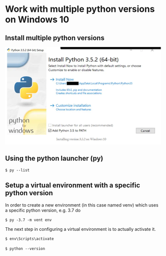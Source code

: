 Work with multiple python versions on Windows 10
================================================

## Install multiple python versions

![](./install-python.png)

## Using the python launcher (py)

	$ py --list

## Setup a virtual environment with a specific python version

In order to create a new environment (in this case named venv) which uses a specific python version, e.g. 3.7 do

	$ py -3.7 -m vent env

The next step in configuring a virtual environment is to actually activate it.

	$ env\Scripts\activate

	$ python --version